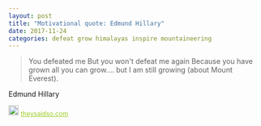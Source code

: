 ```yaml
---
layout: post
title: "Motivational quote: Edmund Hillary"
date: 2017-11-24
categories: defeat grow himalayas inspire mountaineering
---
```

> You defeated me But you won't defeat me again Because you have grown all you can grow.... but I am still growing (about Mount Everest).

Edmund Hillary

<span style="z-index:50;font-size:0.9em;"><img src="https://theysaidso.com/branding/theysaidso.png" height="20" width="20" alt="theysaidso.com"/><a href="https://theysaidso.com" title="Powered by quotes from theysaidso.com" style="color: #9fcc25; margin-left: 4px; vertical-align: middle;">theysaidso.com</a></span>
